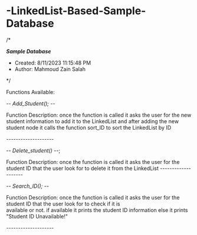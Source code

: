 # -LinkedList-Based-Sample-Database
/*

 *__________Sample Database__________*
 * Created: 8/11/2023 11:15:48 PM
 *  Author: Mahmoud Zain Salah

 */ 

 Functions Available:

 *-- Add_Student(); --*
 
 Function Description: once the function is called it asks the user for the new student information to add it to the LinkedList 
 and after adding the new student node it calls the function sort_ID to sort the LinkedList by ID 
 
 *--------------------*
 
 *-- Delete_student() --*;
 
 Function Description: once the function is called it asks the user for the student ID that the user look for to delete it from
 the LinkedList 
 *--------------------*
 
 *-- Search_ID(); --*
 
  Function Description: once the function is called it asks the user for the student ID that the user look for to check if it is   
  available or not.
  if available it prints the student ID information else it prints "Student ID Unavailable!"

 *--------------------*
